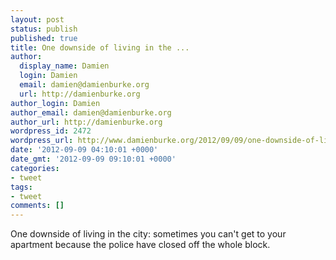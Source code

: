 ```yaml
---
layout: post
status: publish
published: true
title: One downside of living in the ...
author:
  display_name: Damien
  login: Damien
  email: damien@damienburke.org
  url: http://damienburke.org
author_login: Damien
author_email: damien@damienburke.org
author_url: http://damienburke.org
wordpress_id: 2472
wordpress_url: http://www.damienburke.org/2012/09/09/one-downside-of-living-in-the/
date: '2012-09-09 04:10:01 +0000'
date_gmt: '2012-09-09 09:10:01 +0000'
categories:
- tweet
tags:
- tweet
comments: []
---
```

<p>One downside of living in the city: sometimes you can't get to your apartment because the police have closed off the whole block.</p>
